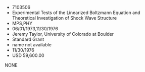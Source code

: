 * 7103506
* Experimental Tests of the Linearized Boltzmann Equation and Theoretical Investigation of Shock Wave Structure
* MPS,PHY
* 06/01/1973,11/30/1976
* Jeremy Taylor, University of Colorado at Boulder
* Standard Grant
*   name not available
* 11/30/1976
* USD 59,600.00

NONE
